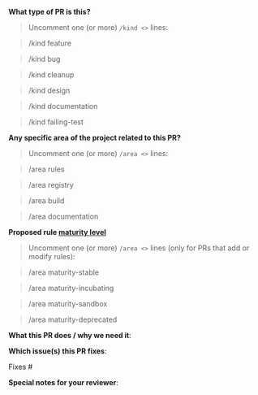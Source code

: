 <!--  Thanks for sending a pull request!  Here are some tips for you:

1. This repo contains a dedicated [contributing guide](https://github.com/falcosecurity/rules/blob/main/CONTRIBUTING.md) that highlights the rules maturity framework definitions as well as the criteria for rules acceptance. Please read it carefully before submitting your PR.
2. Please label this pull request according to what type of issue you are addressing.
3. If the PR adds or changes one or more rules, please ensure they conform to https://falco.org/docs/rules/style-guide/ and select the appropriate maturity levels.
4. If the PR is unfinished while opening it specify a wip in the title before the actual title, for example, "wip: my awesome rule"
-->

**What type of PR is this?**

> Uncomment one (or more) `/kind <>` lines:

> /kind feature

> /kind bug

> /kind cleanup

> /kind design

> /kind documentation

> /kind failing-test


<!--
Please remove the leading whitespace before the `/kind <>` you uncommented.
-->

**Any specific area of the project related to this PR?**

> Uncomment one (or more) `/area <>` lines:

> /area rules

> /area registry

> /area build

> /area documentation

<!--
Please remove the leading whitespace before the `/area <>` you uncommented.
-->

**Proposed rule [maturity level](https://github.com/falcosecurity/rules/blob/main/CONTRIBUTING.md#maturity-levels)**

> Uncomment one (or more) `/area <>` lines (only for PRs that add or modify rules):

> /area maturity-stable

> /area maturity-incubating

> /area maturity-sandbox

> /area maturity-deprecated

<!--
Please remove the leading whitespace before the `/area <>` you uncommented.
-->

**What this PR does / why we need it**:

**Which issue(s) this PR fixes**:

<!--
Automatically closes linked issue when PR is merged.
Usage: `Fixes #<issue number>`, or `Fixes (paste link of issue)`.
If PR is `kind/failing-tests`, please post the related issues/tests in a comment and do not use `Fixes`.
-->

Fixes #

**Special notes for your reviewer**:
